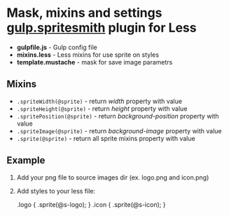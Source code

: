 # Mask, mixins and settings [gulp.spritesmith](https://github.com/twolfson/gulp.spritesmith) plugin for Less
* **gulpfile.js** - Gulp config file
* **mixins.less** - Less mixins for use sprite on styles
* **template.mustache** - mask for save image parametrs

## Mixins
* `.spriteWidth(@sprite)` - return *width* property with value
* `.spriteHeight(@sprite)` - return *height* property with value
* `.spritePosition(@sprite)` - return *background-position* property with value
* `.spriteImage(@sprite)` - return *background-image* property with value
* `.sprite(@sprite)` - return all sprite mixins property with value

## Example
1. Add your png file to source images dir (ex. logo.png and icon.png)
2. Add styles to your less file:

	.logo {
		.sprite(@s-logo);
	}
	.icon {
		.sprite(@s-icon);
	}